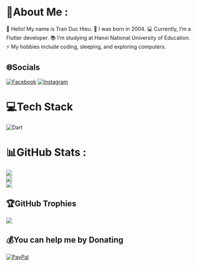 # 💫About Me :
👋 Hello! My name is Tran Duc Hieu.
🎂 I was born in 2004.
💻 Currently, I’m a Flutter developer.
📚 I’m studying at Hanoi National University of Education.
⚡ My hobbies include coding, sleeping, and exploring computers.

## 🌐Socials
[![Facebook](https://img.shields.io/badge/Facebook-%231877F2.svg?logo=Facebook&logoColor=white)](https://www.facebook.com/tdh.bmw?mibextid=ZbWKwL) [![Instagram](https://img.shields.io/badge/Instagram-%23E4405F.svg?logo=Instagram&logoColor=white)](https://instagram.com/https://www.instagram.com/_._hiu_._/profilecard/?igsh=MTNha3llOTkwYjc1MQ==) 

# 💻Tech Stack
![Dart](https://img.shields.io/badge/dart-%230175C2.svg?style=plastic&logo=dart&logoColor=white)
# 📊GitHub Stats :
![](https://github-readme-stats.vercel.app/api?username=duchieutran&theme=omni&hide_border=false&include_all_commits=false&count_private=false)<br/>
![](https://github-readme-streak-stats.herokuapp.com/?user=duchieutran&theme=omni&hide_border=false)<br/>
![](https://github-readme-stats.vercel.app/api/top-langs/?username=duchieutran&theme=omni&hide_border=false&include_all_commits=false&count_private=false&layout=compact)

## 🏆GitHub Trophies
![](https://github-trophies.vercel.app/?username=duchieutran&theme=dracula&no-frame=false&no-bg=false&margin-w=4)

  ## 💰You can help me by Donating
  [![PayPal](https://img.shields.io/badge/PayPal-00457C?style=for-the-badge&logo=paypal&logoColor=white)](https://paypal.me/anhlovehieu) 

  <!-- Proudly created with GPRM ( https://gprm.itsvg.in ) -->
